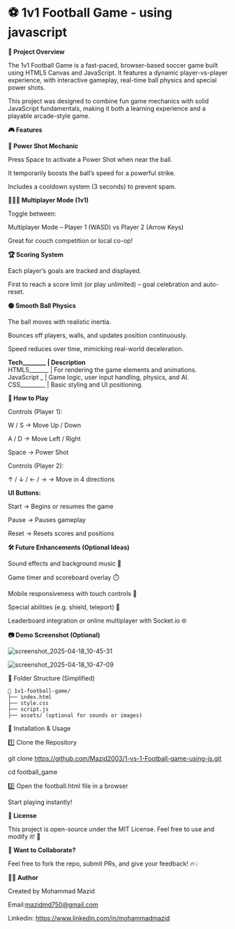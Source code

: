 # ⚽ 1v1 Football Game - using javascript 

**🚀 Project Overview**

The 1v1 Football Game is a fast-paced, browser-based soccer game built using HTML5 Canvas and JavaScript. It features a dynamic player-vs-player experience, with interactive gameplay, real-time ball physics and special power shots.

This project was designed to combine fun game mechanics with solid JavaScript fundamentals, making it both a learning experience and a playable arcade-style game.

**🎮 Features**

**🧨 Power Shot Mechanic**

Press Space to activate a Power Shot when near the ball.

It temporarily boosts the ball’s speed for a powerful strike.

Includes a cooldown system (3 seconds) to prevent spam.

**🧑‍🤝‍🧑 Multiplayer Mode (1v1)**

Toggle between:

Multiplayer Mode – Player 1 (WASD) vs Player 2 (Arrow Keys)

Great for couch competition or local co-op!

**🏆 Scoring System**

Each player’s goals are tracked and displayed.

First to reach a score limit (or play unlimited) – goal celebration and auto-reset.

**🟢 Smooth Ball Physics**

The ball moves with realistic inertia.

Bounces off players, walls, and updates position continuously.

Speed reduces over time, mimicking real-world deceleration.

**Tech________ | Description**<br>
HTML5_______ | For rendering the game elements and animations.<br>
JavaScript _ | Game logic, user input handling, physics, and AI.<br>
CSS_________ | Basic styling and UI positioning.

**🎨 How to Play**

Controls (Player 1):

W / S → Move Up / Down

A / D → Move Left / Right

Space → Power Shot

Controls (Player 2):

↑ / ↓ / ← / → → Move in 4 directions

**UI Buttons:**

Start → Begins or resumes the game

Pause → Pauses gameplay

Reset → Resets scores and positions

**🛠 Future Enhancements (Optional Ideas)**

Sound effects and background music 🎵

Game timer and scoreboard overlay ⏱️

Mobile responsiveness with touch controls 📱

Special abilities (e.g. shield, teleport) 🔮

Leaderboard integration or online multiplayer with Socket.io 🌐

**📷 Demo Screenshot (Optional)**

![screenshot_2025-04-18_10-45-31](https://github.com/user-attachments/assets/2e038add-3e05-4c95-aab8-e147abda28fd)

![screenshot_2025-04-18_10-47-09](https://github.com/user-attachments/assets/50cdd7fb-481f-4059-acf9-2082aff93e8d)

📁 Folder Structure (Simplified)
```
📁 1v1-football-game/
├── index.html
├── style.css
├── script.js
├── assets/ (optional for sounds or images)
```
📌 Installation & Usage

1️⃣ Clone the Repository

git clone https://github.com/Mazid2003/1-vs-1-Football-game-using-js.git

cd football_game

2️⃣ Open the football.html file in a browser

Start playing instantly!

**📜 License**

This project is open-source under the MIT License. Feel free to use and modify it! 🚀

**💬 Want to Collaborate?**

Feel free to fork the repo, submit PRs, and give your feedback! 🔥💡

**👨‍💻 Author**

Created by Mohammad Mazid

Email:mazidmd750@gmail.com

Linkedin: https://www.linkedin.com/in/mohammadmazid
